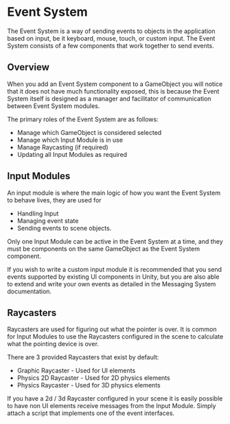 Event System
=================

The Event System is a way of sending events to objects in the application based on input, be it keyboard, mouse, touch, or custom input. The Event System consists of a few components that work together to send events.

Overview
----------------------------------
When you add an Event System component to a GameObject you will notice that it does not have much functionality exposed, this is because the Event System itself is designed as a manager and facilitator of communication between Event System modules. 

The primary roles of the Event System are as follows:

- Manage which GameObject is considered selected
- Manage which Input Module is in use
- Manage Raycasting (if required)
- Updating all Input Modules as required

Input Modules
----------------------
An input module is where the main logic of how you want the Event System to behave lives, they are used for

- Handling Input
- Managing event state
- Sending events to scene objects.

Only one Input Module can be active in the Event System at a time, and they must be components on the same GameObject as the Event System component.

If you wish to write a custom input module it is recommended that you send events supported by existing UI components in Unity, but you are also able to extend and write your own events as detailed in the Messaging System documentation.

Raycasters
---------------
Raycasters are used for figuring out what the pointer is over. It is common for Input Modules to use the Raycasters configured in the scene to calculate what the pointing device is over. 

There are 3 provided Raycasters that exist by default:


- Graphic Raycaster - Used for UI elements
- Physics 2D Raycaster - Used for 2D physics elements
- Physics Raycaster - Used for 3D physics elements

If you have a 2d / 3d Raycaster configured in your scene it is easily possible to have non UI elements receive messages from the Input Module. Simply attach a script that implements one of the event interfaces.